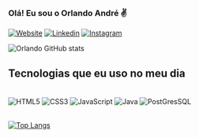 ### Olá! Eu sou o Orlando André ✌️

[![Website](https://img.shields.io/badge/website-000000?style=for-the-badge&logo=About.me&logoColor=white)](#)
[![Linkedin](https://img.shields.io/badge/LinkedIn-0077B5?style=for-the-badge&logo=linkedin&logoColor=white)](https://www.linkedin.com/in/orlando-andr%C3%A9-1a3099229/)
[![Instagram](https://img.shields.io/badge/Instagram-E4405F?style=for-the-badge&logo=instagram&logoColor=white)](https://www.instagram.com/iamorlandoandre/)

![Orlando GitHub stats](https://github-readme-stats.vercel.app/api?username=Orlando-Andre&show_icons=true&theme=tokyonight)


## Tecnologias que eu uso no meu dia

<div style = "display: inline_block"></br>
<img align ="center" alt = "HTML5" src="https://img.shields.io/badge/HTML5-E34F26?style=for-the-badge&logo=html5&logoColor=white"/>
<img align ="center" alt = "CSS3" src="https://img.shields.io/badge/CSS3-1572B6?style=for-the-badge&logo=css3&logoColor=white"/>
<img align ="center" alt = "JavaScript" src="https://img.shields.io/badge/JavaScript-F7DF1E?style=for-the-badge&logo=javascript&logoColor=black"/>
<img align ="center" alt = "Java" src="https://img.shields.io/badge/Java-ED8B00?style=for-the-badge&logo=openjdk&logoColor=white"/>
<img align ="center" alt = "PostGresSQL" src="https://img.shields.io/badge/PostgreSQL-316192?style=for-the-badge&logo=postgresql&logoColor=white"/>
</div></br>

[![Top Langs](https://github-readme-stats.vercel.app/api/top-langs/?username=Orlando-Andre&hide_progress=true&theme=tokyonight)](https://github.com/Orlando-Andre/github-readme-stats)
